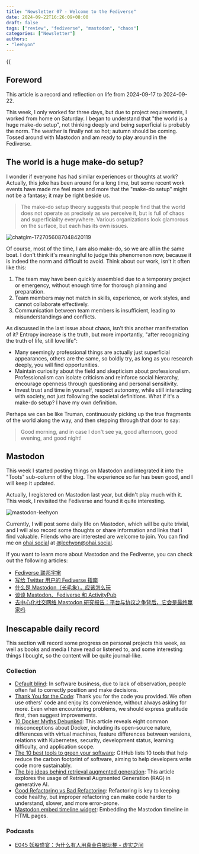```yaml
---
title: "Newsletter 07 - Welcome to the Fediverse"
date: 2024-09-22T16:26:09+08:00
draft: false
tags: ["review", "fediverse", "mastodon", "chaos"]
categories: ["Newsletter"]
authors:
- "leehyon"
---
```


{{<audio src="audio/life-live.mp3" caption="♪ Life Live - Mayday" >}}

## Foreword

This article is a record and reflection on life from 2024-09-17 to 2024-09-22.

This week, I only worked for three days, but due to project requirements, I worked from home on Saturday. I began to understand that "the world is a huge make-do setup", not thinking deeply and being superficial is probably the norm. The weather is finally not so hot; autumn should be coming. Tossed around with Mastodon and am ready to play around in the Fediverse.

## The world is a huge make-do setup?

I wonder if everyone has had similar experiences or thoughts at work? Actually, this joke has been around for a long time, but some recent work events have made me feel more and more that the "make-do setup" might not be a fantasy; it may be right beside us.

> The make-do setup theory suggests that people find that the world does not operate as precisely as we perceive it, but is full of chaos and superficiality everywhere. Various organizations look glamorous on the surface, but each has its own issues.

![chatglm-1727056087048420119](https://images.kohsruhe.com/2024/chatglm-1727056087048420119.png)

Of course, most of the time, I am also make-do, so we are all in the same boat. I don't think it's meaningful to judge this phenomenon now, because it is indeed the norm and difficult to avoid. Think about our work, isn't it often like this:

1. The team may have been quickly assembled due to a temporary project or emergency, without enough time for thorough planning and preparation.
2. Team members may not match in skills, experience, or work styles, and cannot collaborate effectively.
3. Communication between team members is insufficient, leading to misunderstandings and conflicts.

As discussed in the last issue about chaos, isn't this another manifestation of it? Entropy increase is the truth, but more importantly, "after recognizing the truth of life, still love life":

- Many seemingly professional things are actually just superficial appearances, others are the same, so boldly try, as long as you research deeply, you will find opportunities.
- Maintain curiosity about the field and skepticism about professionalism. Professionalism can isolate criticism and reinforce social hierarchy, encourage openness through questioning and personal sensitivity.
- Invest trust and time in yourself, respect autonomy, while still interacting with society, not just following the societal definitions. What if it's a make-do setup? I have my own definition.

Perhaps we can be like Truman, continuously picking up the true fragments of the world along the way, and then stepping through that door to say:

> Good morning, and in case I don't see ya, good afternoon, good evening, and good night!

## Mastodon

This week I started posting things on Mastodon and integrated it into the "Toots" sub-column of the blog. The experience so far has been good, and I will keep it updated.

Actually, I registered on Mastodon last year, but didn't play much with it. This week, I revisited the Fediverse and found it quite interesting.

![mastodon-leehyon](https://images.kohsruhe.com/2024/mastodon-leehyon.png)

Currently, I will post some daily life on Mastodon, which will be quite trivial, and I will also record some thoughts or share information and links that I find valuable. Friends who are interested are welcome to join. You can find me on [ohai.social](https://ohai.social/) at [@leehyon@ohai.social](https://ohai.social/@leehyon).

If you want to learn more about Mastodon and the Fediverse, you can check out the following articles:

- [Fediverse 联邦宇宙](https://wzyboy.im/post/1486.html)
- [写给 Twitter 用户的 Fediverse 指南](https://wzyboy.im/post/1513.html)
- [什么是 Mastodon（长毛象），应该怎么玩](https://limboy.me/posts/mastodon/)
- [谈谈 Mastodon、Fediverse 和 ActivityPub](https://zu1k.com/posts/tutorials/p2p/fediverse/)
- [去中心化社交网络 Mastodon 研究报告：平台与协议之争背后，它会是最终赢家吗](https://research.web3caff.com/zh/archives/6024?ref=0)

## Inescapable daily record

This section will record some progress on personal projects this week, as well as books and media I have read or listened to, and some interesting things I bought, so the content will be quite journal-like.

### Collection

- [Default blind](https://blog.sbensu.com/posts/default-blind/): In software business, due to lack of observation, people often fail to correctly position and make decisions.
- [Thank You for the Code](https://jaketrent.com/post/thank-you-code): Thank you for the code you provided. We often use others' code and enjoy its convenience, without always asking for more. Even when encountering problems, we should express gratitude first, then suggest improvements.
- [10 Docker Myths Debunked](https://www.docker.com/blog/docker-myths-debunked/): This article reveals eight common misconceptions about Docker, including its open-source nature, differences with virtual machines, feature differences between versions, relations with Kubernetes, security, development status, learning difficulty, and application scope.
- [The 10 best tools to green your software](https://github.blog/open-source/social-impact/the-10-best-tools-to-green-your-software/): GitHub lists 10 tools that help reduce the carbon footprint of software, aiming to help developers write code more sustainably.
- [The big ideas behind retrieval augmented generation](https://www.elastic.co/blog/retrieval-augmented-generation-explained): This article explores the usage of Retrieval Augmented Generation (RAG) in generative AI.
- [Good Refactoring vs Bad Refactoring](https://www.builder.io/blog/good-vs-bad-refactoring): Refactoring is key to keeping code healthy, but improper refactoring can make code harder to understand, slower, and more error-prone.
- [Mastodon embed timeline widget](https://gitlab.com/idotj/mastodon-embed-timeline): Embedding the Mastodon timeline in HTML pages.

### Podcasts

- [E045 妖股盛宴：为什么有人用真金白银玩梗 - 虚实之间](https://www.xiaoyuzhoufm.com/episode/66ea43955ca6d0ace39c7c5a)
